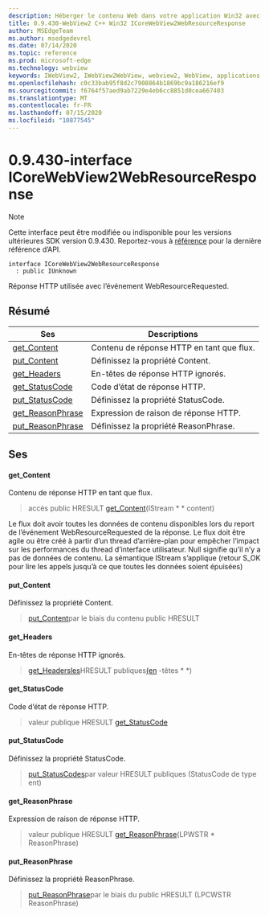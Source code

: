 ```yaml
---
description: Héberger le contenu Web dans votre application Win32 avec le contrôle Microsoft Edge WebView2
title: 0.9.430-WebView2 C++ Win32 ICoreWebView2WebResourceResponse
author: MSEdgeTeam
ms.author: msedgedevrel
ms.date: 07/14/2020
ms.topic: reference
ms.prod: microsoft-edge
ms.technology: webview
keywords: IWebView2, IWebView2WebView, webview2, WebView, applications Win32, Win32, Edge, ICoreWebView2, ICoreWebView2Host, contrôle de navigateur, html Edge
ms.openlocfilehash: c0c33bab95f8d2c7908864b1869bc9a186216ef9
ms.sourcegitcommit: f6764f57aed9ab7229e4eb6cc8851d0cea667403
ms.translationtype: MT
ms.contentlocale: fr-FR
ms.lasthandoff: 07/15/2020
ms.locfileid: "10877545"
---
```

# 0.9.430-interface ICoreWebView2WebResourceResponse 

> [!NOTE]
> Cette interface peut être modifiée ou indisponible pour les versions ultérieures SDK version 0.9.430. Reportez-vous à [référence](../../../webview2-api-reference.md) pour la dernière référence d’API.

```
interface ICoreWebView2WebResourceResponse
  : public IUnknown
```

Réponse HTTP utilisée avec l’événement WebResourceRequested.

## Résumé

 Ses                        | Descriptions
--------------------------------|---------------------------------------------
[get_Content](#get_content) | Contenu de réponse HTTP en tant que flux.
[put_Content](#put_content) | Définissez la propriété Content.
[get_Headers](#get_headers) | En-têtes de réponse HTTP ignorés.
[get_StatusCode](#get_statuscode) | Code d’état de réponse HTTP.
[put_StatusCode](#put_statuscode) | Définissez la propriété StatusCode.
[get_ReasonPhrase](#get_reasonphrase) | Expression de raison de réponse HTTP.
[put_ReasonPhrase](#put_reasonphrase) | Définissez la propriété ReasonPhrase.

## Ses

#### get_Content 

Contenu de réponse HTTP en tant que flux.

> accès public HRESULT [get_Content](#get_content)(IStream * * content)

Le flux doit avoir toutes les données de contenu disponibles lors du report de l’événement WebResourceRequested de la réponse. Le flux doit être agile ou être créé à partir d’un thread d’arrière-plan pour empêcher l’impact sur les performances du thread d’interface utilisateur. Null signifie qu’il n’y a pas de données de contenu. La sémantique IStream s’applique (retour S_OK pour lire les appels jusqu’à ce que toutes les données soient épuisées)

#### put_Content 

Définissez la propriété Content.

> [put_Content](#put_content)par le biais du contenu public HRESULT

#### get_Headers 

En-têtes de réponse HTTP ignorés.

> [get_Headersles](#get_headers)HRESULT publiques[(en](ICoreWebView2HttpResponseHeaders.md) -têtes * *)

#### get_StatusCode 

Code d’état de réponse HTTP.

> valeur publique HRESULT [get_StatusCode](#get_statuscode)

#### put_StatusCode 

Définissez la propriété StatusCode.

> [put_StatusCodes](#put_statuscode)par valeur HRESULT publiques (StatusCode de type ent)

#### get_ReasonPhrase 

Expression de raison de réponse HTTP.

> valeur publique HRESULT [get_ReasonPhrase](#get_reasonphrase)(LPWSTR * ReasonPhrase)

#### put_ReasonPhrase 

Définissez la propriété ReasonPhrase.

> [put_ReasonPhrase](#put_reasonphrase)par le biais du public HRESULT (LPCWSTR ReasonPhrase)

